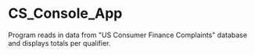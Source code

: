 # CS_Console_App
Program reads in data from "US Consumer Finance Complaints" database and displays totals per qualifier.
